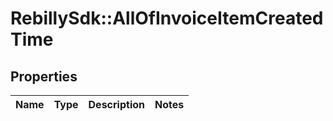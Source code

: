 # RebillySdk::AllOfInvoiceItemCreatedTime

## Properties
Name | Type | Description | Notes
------------ | ------------- | ------------- | -------------

